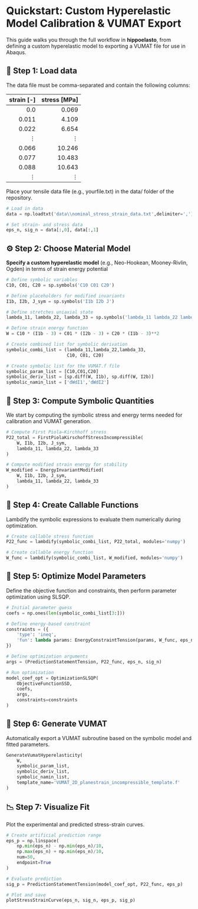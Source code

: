 # Quickstart: Custom Hyperelastic Model Calibration & VUMAT Export

This guide walks you through the full workflow in **hippoelasto**, from defining a custom hyperelastic model to exporting a VUMAT file for use in Abaqus.

## 📂 Step 1: Load data
The data file must be comma-separated and contain the following columns:

| strain [-] | stress [MPa] |
|---------------:|--------------:|
| 0.0          | 0.069           |
| 0.011          | 4.109         |
| 0.022          | 6.654         |
| ⋮              | ⋮              |
| 0.066          | 10.246        |
| 0.077          | 10.483        |
| 0.088          | 10.643        |
| ⋮              | ⋮              |

Place your tensile data file (e.g., yourfile.txt) in the data/ folder of the repository.

```python
# Load in data
data = np.loadtxt('data\\nominal_stress_strain_data.txt',delimiter=',')

# Set strain- and stress data
eps_n, sig_n = data[:,0], data[:,1]
```

## ⚙️ Step 2: Choose Material Model
**Specify a custom hyperelastic model** (e.g., Neo-Hookean, Mooney-Rivlin, Ogden) in terms of strain energy potential

```python
# Define symbolic variables
C10, C01, C20 = sp.symbols('C10 C01 C20')

# Define placeholders for modified invariants
I1b, I2b, J_sym = sp.symbols('I1b I2b J')

# Define stretches uniaxial state
lambda_11, lambda_22, lambda_33 = sp.symbols('lambda_11 lambda_22 lambda_33', positive=True)

# Define strain energy function
W = C10 * (I1b - 3) + C01 * (I2b - 3) + C20 * (I1b - 3)**2

# Create combined list for symbolic derivation
symbolic_combi_list = (lambda_11,lambda_22,lambda_33,
                       C10, C01, C20)

# Create symbolic list for the VUMAT.f file
symbolic_param_list = [C10,C01,C20]
symbolic_deriv_list = [sp.diff(W, I1b), sp.diff(W, I2b)]
symbolic_namin_list = ['dWdI1','dWdI2']
```

## 🔧 Step 3: Compute Symbolic Quantities

We start by computing the symbolic stress and energy terms needed for calibration and VUMAT generation.

```python
# Compute First Piola–Kirchhoff stress
P22_total = FirstPiolaKirschoffStressIncompressible(
    W, I1b, I2b, J_sym,
    lambda_11, lambda_22, lambda_33
)

# Compute modified strain energy for stability
W_modified = EnergyInvariantModified(
    W, I1b, I2b, J_sym,
    lambda_11, lambda_22, lambda_33
)
```

## 🧠 Step 4: Create Callable Functions

Lambdify the symbolic expressions to evaluate them numerically during optimization.

```python
# Create callable stress function
P22_func = lambdify(symbolic_combi_list, P22_total, modules='numpy')

# Create callable energy function
W_func = lambdify(symbolic_combi_list, W_modified, modules='numpy')
```

## 🎯 Step 5: Optimize Model Parameters

Define the objective function and constraints, then perform parameter optimization using SLSQP.

```python
# Initial parameter guess
coefs = np.ones(len(symbolic_combi_list[3:]))

# Define energy-based constraint
constraints = ({
    'type': 'ineq',
    'fun': lambda params: EnergyConstraintTension(params, W_func, eps_n)
})

# Define optimization arguments
args = (PredictionStatementTension, P22_func, eps_n, sig_n)

# Run optimization
model_coef_opt = OptimizationSLSQP(
    ObjectiveFunctionSSD,
    coefs,
    args,
    constraints=constraints
)
```

##  📝 Step 6: Generate VUMAT

Automatically export a VUMAT subroutine based on the symbolic model and fitted parameters.

```python
GenerateVumatHyperelasticity(
    W,
    symbolic_param_list,
    symbolic_deriv_list,
    symbolic_namin_list,
    template_name='VUMAT_2D_planestrain_incompressible_template.f'
)
```

## 📉 Step 7: Visualize Fit

Plot the experimental and predicted stress-strain curves.

```python
# Create artificial prediction range
eps_p = np.linspace(
    np.min(eps_n) - np.min(eps_n)/10,
    np.max(eps_n) + np.min(eps_n)/10,
    num=50,
    endpoint=True
)

# Evaluate prediction
sig_p = PredictionStatementTension(model_coef_opt, P22_func, eps_p)

# Plot and save
plotStressStrainCurve(eps_n, sig_n, eps_p, sig_p)
```
